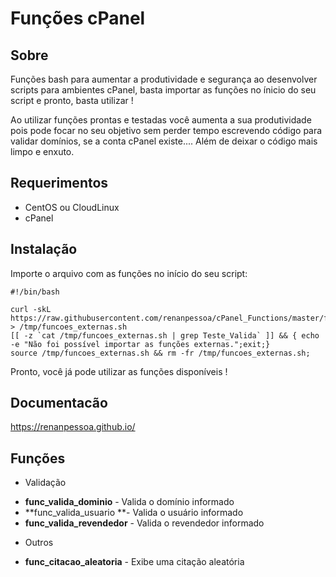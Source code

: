 Funções cPanel
===============

Sobre
-----

Funções bash para aumentar a produtividade e segurança ao desenvolver scripts para ambientes cPanel, basta importar as funções no ínicio do seu script e pronto, basta utilizar ! 

Ao utilizar funções prontas e testadas você aumenta a sua produtividade pois pode focar no seu objetivo sem perder tempo escrevendo código para validar domínios, se a conta cPanel existe.... Além de deixar o código mais limpo e enxuto.

Requerimentos
------------

+ CentOS ou CloudLinux
+ cPanel

Instalação
------------

Importe o arquivo com as funções no início do seu script:

```
#!/bin/bash

curl -skL https://raw.githubusercontent.com/renanpessoa/cPanel_Functions/master/functions.sh > /tmp/funcoes_externas.sh
[[ -z `cat /tmp/funcoes_externas.sh | grep Teste_Valida` ]] && { echo -e "Não foi possível importar as funções externas.";exit;}
source /tmp/funcoes_externas.sh && rm -fr /tmp/funcoes_externas.sh;
```

Pronto, você já pode utilizar as funções disponíveis !

Documentacão
-------------

<https://renanpessoa.github.io/>

Funções
-------------

* Validação
+ **func_valida_dominio** - Valida o domínio informado
+ **func_valida_usuario **- Valida o usuário informado
+ **func_valida_revendedor** - Valida o revendedor informado
* Outros
+ **func_citacao_aleatoria** - Exibe uma citação aleatória
